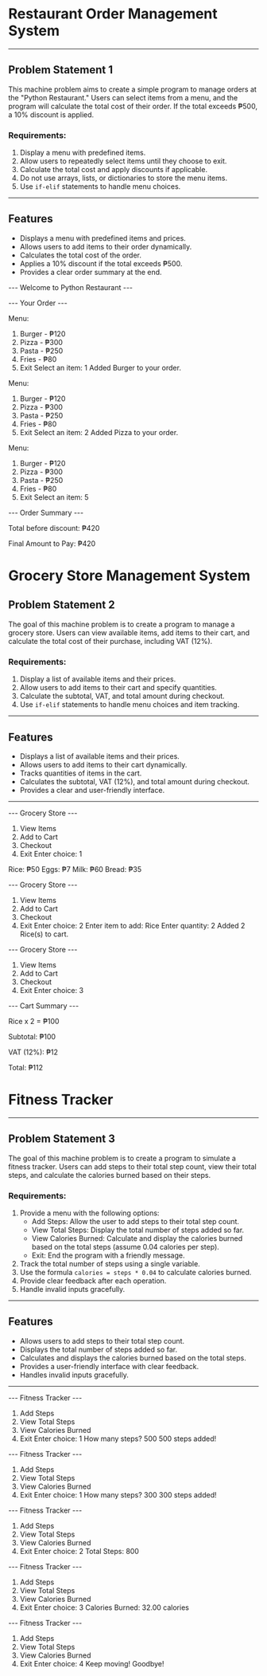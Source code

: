 # Restaurant Order Management System
---

## Problem Statement 1

This machine problem aims to create a simple program to manage orders at the "Python Restaurant." Users can select items from a menu, and the program will calculate the total cost of their order. If the total exceeds ₱500, a 10% discount is applied.

### Requirements:
1. Display a menu with predefined items.
2. Allow users to repeatedly select items until they choose to exit.
3. Calculate the total cost and apply discounts if applicable.
4. Do not use arrays, lists, or dictionaries to store the menu items.
5. Use `if-elif` statements to handle menu choices.

---

## Features

- Displays a menu with predefined items and prices.
- Allows users to add items to their order dynamically.
- Calculates the total cost of the order.
- Applies a 10% discount if the total exceeds ₱500.
- Provides a clear order summary at the end.

--- Welcome to Python Restaurant ---

--- Your Order ---

Menu:
1. Burger - ₱120
2. Pizza - ₱300
3. Pasta - ₱250
4. Fries - ₱80
5. Exit
Select an item: 1
Added Burger to your order.

Menu:
1. Burger - ₱120
2. Pizza - ₱300
3. Pasta - ₱250
4. Fries - ₱80
5. Exit
Select an item: 2
Added Pizza to your order.

Menu:
1. Burger - ₱120
2. Pizza - ₱300
3. Pasta - ₱250
4. Fries - ₱80
5. Exit
Select an item: 5

--- Order Summary ---

Total before discount: ₱420

Final Amount to Pay: ₱420


# Grocery Store Management System

## Problem Statement 2

The goal of this machine problem is to create a program to manage a grocery store. Users can view available items, add items to their cart, and calculate the total cost of their purchase, including VAT (12%).

### Requirements:
1. Display a list of available items and their prices.
2. Allow users to add items to their cart and specify quantities.
3. Calculate the subtotal, VAT, and total amount during checkout.
4. Use `if-elif` statements to handle menu choices and item tracking.

---

## Features

- Displays a list of available items and their prices.
- Allows users to add items to their cart dynamically.
- Tracks quantities of items in the cart.
- Calculates the subtotal, VAT (12%), and total amount during checkout.
- Provides a clear and user-friendly interface.

---

--- Grocery Store ---
1. View Items
2. Add to Cart
3. Checkout
4. Exit
Enter choice: 1

Rice: ₱50
Eggs: ₱7
Milk: ₱60
Bread: ₱35

--- Grocery Store ---
1. View Items
2. Add to Cart
3. Checkout
4. Exit
Enter choice: 2
Enter item to add: Rice
Enter quantity: 2
Added 2 Rice(s) to cart.

--- Grocery Store ---
1. View Items
2. Add to Cart
3. Checkout
4. Exit
Enter choice: 3

--- Cart Summary ---

Rice x 2 = ₱100

Subtotal: ₱100

VAT (12%): ₱12

Total: ₱112


# Fitness Tracker

---

## Problem Statement 3

The goal of this machine problem is to create a program to simulate a fitness tracker. Users can add steps to their total step count, view their total steps, and calculate the calories burned based on their steps.

### Requirements:
1. Provide a menu with the following options:
   - Add Steps: Allow the user to add steps to their total step count.
   - View Total Steps: Display the total number of steps added so far.
   - View Calories Burned: Calculate and display the calories burned based on the total steps (assume 0.04 calories per step).
   - Exit: End the program with a friendly message.
2. Track the total number of steps using a single variable.
3. Use the formula `calories = steps * 0.04` to calculate calories burned.
4. Provide clear feedback after each operation.
5. Handle invalid inputs gracefully.

---

## Features

- Allows users to add steps to their total step count.
- Displays the total number of steps added so far.
- Calculates and displays the calories burned based on the total steps.
- Provides a user-friendly interface with clear feedback.
- Handles invalid inputs gracefully.

---

--- Fitness Tracker ---
1. Add Steps
2. View Total Steps
3. View Calories Burned
4. Exit
Enter choice: 1
How many steps? 500
500 steps added!

--- Fitness Tracker ---
1. Add Steps
2. View Total Steps
3. View Calories Burned
4. Exit
Enter choice: 1
How many steps? 300
300 steps added!

--- Fitness Tracker ---
1. Add Steps
2. View Total Steps
3. View Calories Burned
4. Exit
Enter choice: 2
Total Steps: 800

--- Fitness Tracker ---
1. Add Steps
2. View Total Steps
3. View Calories Burned
4. Exit
Enter choice: 3
Calories Burned: 32.00 calories

--- Fitness Tracker ---
1. Add Steps
2. View Total Steps
3. View Calories Burned
4. Exit
Enter choice: 4
Keep moving! Goodbye!



